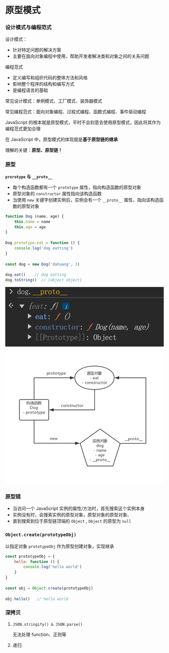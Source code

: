 # 原型模式

### 设计模式与编程范式

设计模式：

- 针对特定问题的解决方案
- 主要在面向对象编程中使用，帮助开发者解决类和对象之间的关系问题

编程范式

- 定义编写和组织代码的整体方法和风格
- 影响整个程序的结构和编写方式
- 是编程语言的基础

常见设计模式：单例模式、工厂模式、装饰器模式

常见编程范式：面向对象编程、过程式编程、函数式编程、事件驱动编程

JavaScript 的根本就是原型模式，平时不会刻意去使用原型模式，因此将其作为编程范式更加合理

在 JavaScript 中，原型模式的体现就是**基于原型链的继承**

理解的关键：**原型、原型链！**

### 原型

**`prorotype` 与 `__proto__`**

- 每个构造函数都有一个 `prototype` 属性，指向构造函数的原型对象
- 原型对象的 `constructor` 属性指向该构造函数
- 当使用 `new` 关键字创建实例后，实例会有一个 `__proto__` 属性，指向该构造函数的原型对象

```jsx
function Dog (name, age) {
	this.name = name
	this.age = age
}

Dog.prototype.eat = function () {
	console.log('dog eatting')
}

const dog = new Dog('dahuang', 3)

dog.eat()    // dog eatting
dog.toString()  // [object object]
```

![Untitled](%E5%8E%9F%E5%9E%8B%E6%A8%A1%E5%BC%8F%20f27e36572538421f8b364b8b193b205d/Untitled.png)

![Untitled](%E5%8E%9F%E5%9E%8B%E6%A8%A1%E5%BC%8F%20f27e36572538421f8b364b8b193b205d/Untitled%201.png)

### 原型链

- 当访问一个 JavaScript 实例的属性/方法时，首先搜索这个实例本身
- 实例没有时，会搜索实例的原型对象，原型对象的原型对象、
- 直到搜索到位于原型链顶端的 `Object` , `Object` 的原型为 `null`

### `Object.create(prototypeObj)`

以指定对象 `prototypeObj` 作为原型创建对象，实现继承

```jsx
const prototypeObj = {
	hello: function () {
		console.log('hello world')
	}
}

const obj = Object.create(prototypeObj)

obj.hello()   // hello world
```

### 深拷贝

1. `JSON.stringify() & JSON.parse()` 
    
    无法处理 function、正则等
    
2. 递归